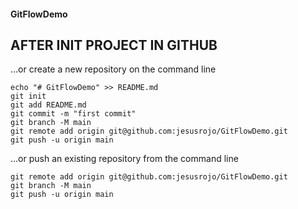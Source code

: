 #### GitFlowDemo

## AFTER INIT PROJECT IN GITHUB
…or create a new repository on the command line
```
echo "# GitFlowDemo" >> README.md
git init
git add README.md
git commit -m "first commit"
git branch -M main
git remote add origin git@github.com:jesusrojo/GitFlowDemo.git
git push -u origin main
```
…or push an existing repository from the command line
```
git remote add origin git@github.com:jesusrojo/GitFlowDemo.git
git branch -M main
git push -u origin main
```
## 

